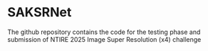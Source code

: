 # SAKSRNet
The github repository contains the code for the testing phase and submission of NTIRE 2025 Image Super Resolution (x4) challenge
